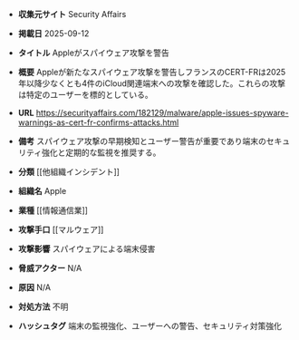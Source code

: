 - **収集元サイト**
Security Affairs

- **掲載日**
2025-09-12

- **タイトル**
Appleがスパイウェア攻撃を警告

- **概要**
Appleが新たなスパイウェア攻撃を警告しフランスのCERT-FRは2025年以降少なくとも4件のiCloud関連端末への攻撃を確認した。これらの攻撃は特定のユーザーを標的としている。

- **URL**
https://securityaffairs.com/182129/malware/apple-issues-spyware-warnings-as-cert-fr-confirms-attacks.html

- **備考**
スパイウェア攻撃の早期検知とユーザー警告が重要であり端末のセキュリティ強化と定期的な監視を推奨する。

- **分類**
[[他組織インシデント]]

- **組織名**
Apple

- **業種**
[[情報通信業]]

- **攻撃手口**
[[マルウェア]]

- **攻撃影響**
スパイウェアによる端末侵害

- **脅威アクター**
N/A

- **原因**
N/A

- **対処方法**
不明

- **ハッシュタグ**
端末の監視強化、ユーザーへの警告、セキュリティ対策強化
